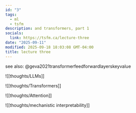 ```yaml
---
id: "3"
tags:
  - ml
  - tsfm
description: and transformers, part 1
socials:
  link: https://tsfm.ca/lecture-three
date: "2025-09-11"
modified: 2025-09-18 18:03:08 GMT-04:00
title: lecture three
---
```


see also: @geva2021transformerfeedforwardlayerskeyvalue

![[thoughts/LLMs]]

![[thoughts/Transformers]]

![[thoughts/Attention]]

![[thoughts/mechanistic interpretability]]
